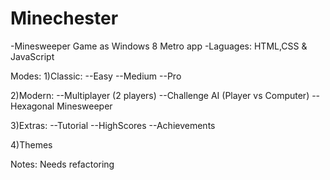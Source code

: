 Minechester
===========

-Minesweeper Game as Windows 8 Metro app
-Laguages: HTML,CSS & JavaScript

Modes:
1)Classic:
--Easy
--Medium
--Pro

2)Modern:
--Multiplayer (2 players)
--Challenge AI (Player vs Computer)
--Hexagonal Minesweeper

3)Extras:
--Tutorial
--HighScores
--Achievements

4)Themes

Notes: Needs refactoring
